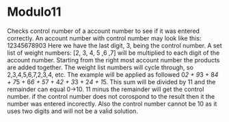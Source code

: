 # Modulo11
Checks control number of a account number to see if it was entered correctly.
An account number with control number may look like this: 
12345678903
Here we have the last digit, 3, being the control number. A set list of weight numbers: [2, 3, 4, 5 ,6 ,7] will be multiplied to each digit of the account number. Starting from the right most account number the products are added together. The weight list numbers will cycle through, so 2,3,4,5,6,7,2,3,4, etc.
The example will be applied as followed 0*2 + 9*3 + 8*4 + 7*5 + 6*6 + 5*7 + 4*2 + 3*3 + 2*4 + 1*5.
This sum will be divided by 11 and the remainder can equal 0->10. 11 minus the remainder will get the control number.
if the control number does not corospond to the result then it the number was entered incorectly. Also the control number cannot be 10 as it uses two digits and will not be a valid solution.
